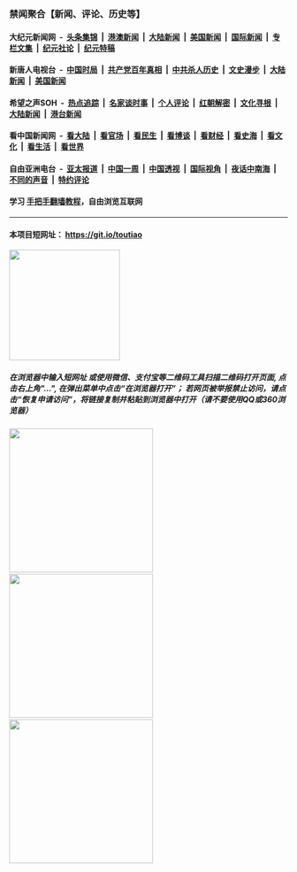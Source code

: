 ### 禁闻聚合【新闻、评论、历史等】

#### 大纪元新闻网 &nbsp;-&nbsp; [头条集锦](indexes/E头条集锦.md?t=03072102) &nbsp;|&nbsp; [港澳新闻](indexes/E港澳新闻.md?t=03072102)  &nbsp;|&nbsp; [大陆新闻](indexes/E大陆新闻.md?t=03072102) &nbsp;|&nbsp; [美国新闻](indexes/E美国新闻.md?t=03072102) &nbsp;|&nbsp; [国际新闻](indexes/E国际新闻.md?t=03072102) &nbsp;|&nbsp; [专栏文集](indexes/E专栏文集.md?t=03072102) &nbsp;|&nbsp; [纪元社论](indexes/E纪元社论.md?t=03072102) &nbsp;|&nbsp; [纪元特稿](indexes/E纪元特稿.md?t=03072102) 

#### 新唐人电视台 &nbsp;-&nbsp; [中国时局](indexes/N中国时局.md?t=03072102) &nbsp;|&nbsp; [共产党百年真相](indexes/N共产党百年真相.md?t=03072102) &nbsp;|&nbsp; [中共杀人历史](indexes/N中共杀人历史.md?t=03072102) &nbsp;|&nbsp; [文史漫步](indexes/N文史漫步.md?t=03072102) &nbsp;|&nbsp; [大陆新闻](indexes/N大陆新闻.md?t=03072102) &nbsp;|&nbsp; [美国新闻](indexes/N美国新闻.md?t=03072102)

#### 希望之声SOH &nbsp;-&nbsp; [热点追踪](indexes/H热点追踪.md?t=03072102) &nbsp;|&nbsp; [名家谈时事](indexes/H名家谈时事.md?t=03072102) &nbsp;|&nbsp; [个人评论](indexes/H个人评论.md?t=03072102)  &nbsp;|&nbsp; [红朝解密](indexes/H红朝解密.md?t=03072102) &nbsp;|&nbsp; [文化寻根](indexes/H文化寻根.md?t=03072102) &nbsp;|&nbsp; [大陆新闻](indexes/H大陆新闻.md?t=03072102) &nbsp;|&nbsp; [港台新闻](indexes/H港台新闻.md?t=03072102)

#### 看中国新闻网 &nbsp;-&nbsp; [看大陆](indexes/S看大陆.md?t=03072102) &nbsp;|&nbsp; [看官场](indexes/S看官场.md?t=03072102) &nbsp;|&nbsp; [看民生](indexes/S看民生.md?t=03072102)  &nbsp;|&nbsp; [看博谈](indexes/S看博谈.md?t=03072102) &nbsp;|&nbsp; [看财经](indexes/S看财经.md?t=03072102) &nbsp;|&nbsp; [看史海](indexes/S看史海.md?t=03072102) &nbsp;|&nbsp; [看文化](indexes/S看文化.md?t=03072102) &nbsp;|&nbsp; [看生活](indexes/S看生活.md?t=03072102) &nbsp;|&nbsp; [看世界](indexes/S看世界.md?t=03072102)

#### 自由亚洲电台 &nbsp;-&nbsp; [亚太报道](indexes/R亚太报道.md?t=03072102) &nbsp;|&nbsp; [中国一周](indexes/R中国一周.md?t=03072102) &nbsp;|&nbsp; [中国透视](indexes/R中国透视.md?t=03072102)  &nbsp;|&nbsp; [国际视角](indexes/R国际视角.md?t=03072102) &nbsp;|&nbsp; [夜话中南海](indexes/R夜话中南海.md?t=03072102) &nbsp;|&nbsp; [不同的声音](indexes/R不同的声音.md?t=03072102) &nbsp;|&nbsp; [特约评论](indexes/R特约评论.md?t=03072102)

#### 学习 [手把手翻墙教程](https://github.com/gfw-breaker/guides/wiki)，自由浏览互联网

----

#### 本项目短网址： https://git.io/toutiao
<img src="https://raw.githubusercontent.com/gfw-breaker/banned-news/master/scripts/img/qr.png" width="200px"/>  

##### 在浏览器中输入短网址 或使用微信、支付宝等二维码工具扫描二维码打开页面, 点击右上角"...", 在弹出菜单中点击“在浏览器打开”； 若网页被举报禁止访问，请点击“恢复申请访问”，将链接复制并粘贴到浏览器中打开（请不要使用QQ或360浏览器）

<img src="https://raw.githubusercontent.com/gfw-breaker/banned-news/master/scripts/img/1.png" width="260px"/> &nbsp; <img src="https://raw.githubusercontent.com/gfw-breaker/banned-news/master/scripts/img/2.png" width="260px"/> &nbsp; <img src="https://raw.githubusercontent.com/gfw-breaker/banned-news/master/scripts/img/3.png" width="260px"/>

